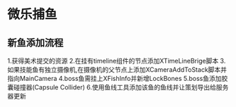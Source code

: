 # 微乐捕鱼
## 新鱼添加流程
1.获得美术提交的资源
2.在挂有timeline组件的节点添加XTimeLineBrige脚本
3.如果技能鱼有独立摄像机,在摄像机的父节点上添加XCameraAddToStack脚本并指向MainCamera
4.boss鱼需挂上XFishInfo并新增LockBones
5.boss鱼添加胶囊碰撞器(Capsule Collider)
6.使用鱼线工具添加该鱼的鱼线并让策划导出给服务器更新